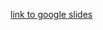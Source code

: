 [link to google slides](https://docs.google.com/presentation/d/1R4Ia1m3AJRs9UGJd2z3jItXqOrrx_6_Z3q3VbhukL4c/edit?usp=sharing)
